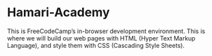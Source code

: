 # Hamari-Academy
This is FreeCodeCamp’s in-browser development environment. This is where we will build our web pages with HTML (Hyper Text Markup Language), and style them with CSS (Cascading Style Sheets).
